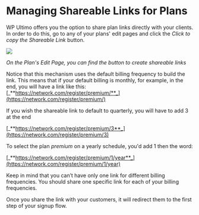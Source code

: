 # Managing Shareable Links for Plans

WP Ultimo offers you the option to share plan links directly with your clients. In order to do this, go to any of your plans' edit pages and click the _Click to copy the Shareable Link_ button.

![](https://wp-ultimo-space.fra1.cdn.digitaloceanspaces.com/hs-file-2DJoMvapXh.png)

_On the Plan's Edit Page, you can find the button to create shareable links_

Notice that this mechanism uses the default billing frequency to build the link. This means that if your default billing is monthly, for example, in the end, you will have a link like this: [_**https://network.com/register/premium/**_](https://network.com/register/premium/)

If you wish the shareable link to default to quarterly, you will have to add 3 at the end

[_**https://network.com/register/premium/3**_](https://network.com/register/premium/3)

To select the plan _premium_ on a yearly schedule, you'd add 1 then the word:

[_**https://network.com/register/premium/1/year**_](https://network.com/register/premium/1/year)

Keep in mind that you can’t have only one link for different billing frequencies. You should share one specific link for each of your billing frequencies.

Once you share the link with your customers, it will redirect them to the first step of your signup flow.
